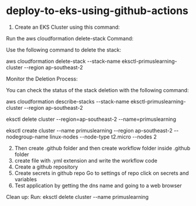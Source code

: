 # deploy-to-eks-using-github-actions
1. Create an EKS Cluster using this command:

Run the aws cloudformation delete-stack Command:

Use the following command to delete the stack:

aws cloudformation delete-stack --stack-name eksctl-primuslearning-cluster --region ap-southeast-2

Monitor the Deletion Process:

You can check the status of the stack deletion with the following command:

aws cloudformation describe-stacks --stack-name eksctl-primuslearning-cluster --region ap-southeast-2




eksctl delete cluster --region=ap-southeast-2 --name=primuslearning

eksctl create cluster --name primuslearning --region ap-southeast-2 --nodegroup-name linux-nodes --node-type t2.micro --nodes 2

2. Then create .github folder and then create workflow folder inside .github folder 
3. create file with .yml extension and write the workflow code
4. Create a github repository 
5. Create secrets in github repo
        Go to settings of repo
        click on secrets and variables
6. Test application by getting the dns name and going to a web browser

Clean up: Run: eksctl delete cluster --name primuslearning
